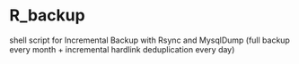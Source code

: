 # R_backup
 shell script for Incremental Backup with Rsync and MysqlDump (full backup every month + incremental hardlink deduplication every day)
